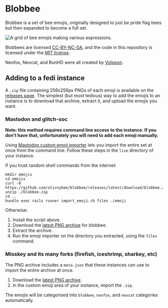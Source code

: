 # Blobbee

Blobbee is a set of bee emojis, originally designed to just be pride flag bees
but then expanded to become a full set.

![A grid of bee emojis making various expressions.](https://github.com/olivvybee/blobbee/releases/latest/download/preview.png)

Blobbees are licensed
[CC-BY-NC-SA](https://creativecommons.org/licenses/by-nc-sa/4.0/), and the code
in this repository is licensed under the
[MIT license](https://opensource.org/license/mit).

Neofox, Neocat, and BunHD were all created by
[Volpeon](https://volpeon.ink/emojis/).

## Adding to a fedi instance

A `.zip` file containing 256x256px PNGs of each emoji is available on the
[releases page](https://github.com/olivvybee/blobbee/releases/latest). The
simplest (but most tedious) way to add the emojis to an instance is to download
that archive, extract it, and upload the emojis you want.

### Mastodon and glitch-soc

**Note: this method requires command line access to the instance. If you don't
have that, unfortunately you will need to add each emoji manually.**

Using
[Mastodon custom emoji importer](https://github.com/impiaaa/mastodon_import_emoji)
lets you import the entire set at once from the command line. Follow these steps
in the `live` directory of your instance.

If you trust random shell commands from the internet:

```
mkdir emojis
cd emojis
curl -O https://github.com/olivvybee/blobbee/releases/latest/download/blobbee.zip
unzip ./blobbee.zip
cd ..
bundle exec rails runner import_emoji.rb files ./emoji
```

Otherwise:

1. Install the script above.
2. Download the
   [latest PNG archive](https://github.com/olivvybee/blobbee/releases/latest)
   for blobbee.
3. Extract the archive.
4. Run the emoji importer on the directory you extracted, using the `files`
   command.

### Misskey and its many forks (firefish, iceshrimp, sharkey, etc)

The PNG archive includes a `meta.json` that these instances can use to import
the entire archive at once.

1. Download the
   [latest PNG archive](https://github.com/olivvybee/blobbee/releases/latest).
2. In the custom emoji area of your instance, import the `.zip`.

The emojis will be categorised into `blobbee`, `neofox`, and `neocat` categories
automatically.
